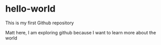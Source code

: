# hello-world
This is my first Github repository

Matt here, I am exploring github because I want to learn more about the world
